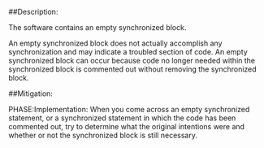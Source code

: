 ##Description:

The software contains an empty synchronized block.

An empty synchronized block does not actually accomplish any synchronization and may indicate a troubled section of code. An empty synchronized block can occur because code no longer needed within the synchronized block is commented out without removing the synchronized block.

##Mitigation:


PHASE:Implementation:
When you come across an empty synchronized statement, or a synchronized statement in which the code has been commented out, try to determine what the original intentions were and whether or not the synchronized block is still necessary.

